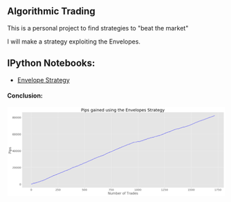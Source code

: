 ## Algorithmic Trading

This is a personal project to find strategies to "beat the market"

I will make a strategy exploiting the Envelopes.

## IPython Notebooks:

- [Envelope Strategy](https://nbviewer.jupyter.org/github/vorsatti/Algo-Trading/blob/master/Envelope%20Strategy%20on%20OANDA.ipynb)

#### Conclusion:
![pips_gained_envelopes.png](pips_gained_envelopes.png)
